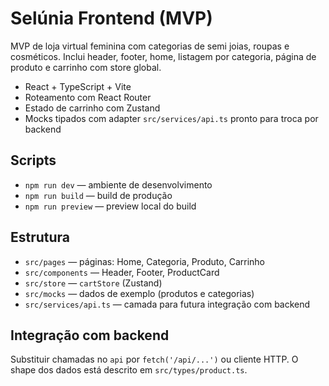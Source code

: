 # Selúnia Frontend (MVP)

MVP de loja virtual feminina com categorias de semi joias, roupas e cosméticos. Inclui header, footer, home, listagem por categoria, página de produto e carrinho com store global.

- React + TypeScript + Vite
- Roteamento com React Router
- Estado de carrinho com Zustand
- Mocks tipados com adapter `src/services/api.ts` pronto para troca por backend

## Scripts

- `npm run dev` — ambiente de desenvolvimento
- `npm run build` — build de produção
- `npm run preview` — preview local do build

## Estrutura

- `src/pages` — páginas: Home, Categoria, Produto, Carrinho
- `src/components` — Header, Footer, ProductCard
- `src/store` — `cartStore` (Zustand)
- `src/mocks` — dados de exemplo (produtos e categorias)
- `src/services/api.ts` — camada para futura integração com backend

## Integração com backend

Substituir chamadas no `api` por `fetch('/api/...')` ou cliente HTTP. O shape dos dados está descrito em `src/types/product.ts`.